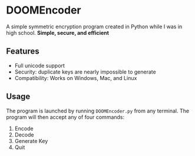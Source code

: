 # DOOMEncoder
A simple symmetric encryption program created in Python while I was in high school. **Simple, secure, and efficient**

## Features
- Full unicode support
- Security: duplicate keys are nearly impossible to generate
- Compatibility: Works on Windows, Mac, and Linux

## Usage
The program is launched by running `DOOMEncoder.py` from any terminal. The program will then accept any of four commands:
1. Encode
2. Decode
3. Generate Key
4. Quit
